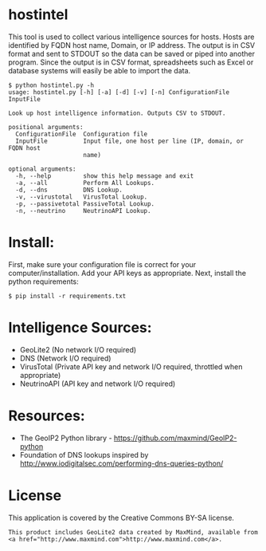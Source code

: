 # hostintel

This tool is used to collect various intelligence sources for hosts.
Hosts are identified by FQDN host name, Domain, or IP address.
The output is in CSV format and sent to STDOUT
so the data can be saved or piped into another program.
Since the output is in CSV format, spreadsheets such as Excel or database systems will
easily be able to import the data.

```
$ python hostintel.py -h
usage: hostintel.py [-h] [-a] [-d] [-v] [-n] ConfigurationFile InputFile

Look up host intelligence information. Outputs CSV to STDOUT.

positional arguments:
  ConfigurationFile  Configuration file
  InputFile          Input file, one host per line (IP, domain, or FQDN host
                     name)

optional arguments:
  -h, --help         show this help message and exit
  -a, --all          Perform All Lookups.
  -d, --dns          DNS Lookup.
  -v, --virustotal   VirusTotal Lookup.
  -p, --passivetotal PassiveTotal Lookup.
  -n, --neutrino     NeutrinoAPI Lookup.
```

# Install:
First, make sure your configuration file is correct for your computer/installation.
Add your API keys as appropriate.
Next, install the python requirements:

```
$ pip install -r requirements.txt
```

# Intelligence Sources:

  - GeoLite2 (No network I/O required)
  - DNS (Network I/O required)
  - VirusTotal (Private API key and network I/O required, throttled when appropriate)
  - NeutrinoAPI (API key and network I/O required)

# Resources:

   - The GeoIP2 Python library - https://github.com/maxmind/GeoIP2-python
   - Foundation of DNS lookups inspired by http://www.iodigitalsec.com/performing-dns-queries-python/

# License
This application is covered by the Creative Commons BY-SA license.

```
This product includes GeoLite2 data created by MaxMind, available from
<a href="http://www.maxmind.com">http://www.maxmind.com</a>.
```
   




